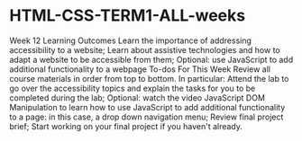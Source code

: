 # HTML-CSS-TERM1-ALL-weeks
Week 12 Learning Outcomes
Learn the importance of addressing accessibility to a website;
Learn about assistive technologies and how to adapt a website to be accessible from them;
Optional: use JavaScript to add additional functionality to a webpage
To-dos For This Week
Review all course materials in order from top to bottom. In particular:
Attend the lab to go over the accessibility topics and explain the tasks for you to be completed during the lab;
Optional: watch the video JavaScript DOM Manipulation to learn how to use JavaScript to add additional functionality to a page: in this case, a drop down navigation menu;
Review final project brief;
Start working on your final project if you haven't already.
